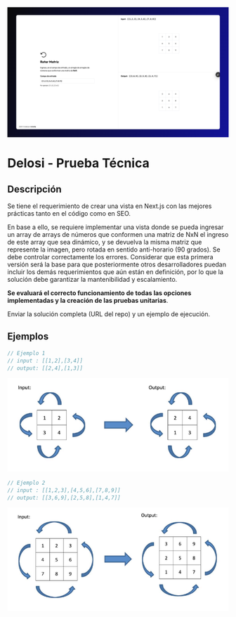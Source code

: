 <div align="center">
  <img src="public/images/screenshot.png" alt="Screenshot" />
</div>

# Delosi - Prueba Técnica

## Descripción

Se tiene el requerimiento de crear una vista en Next.js con las mejores prácticas tanto en el código como en SEO.

En base a ello, se requiere implementar una vista donde se pueda ingresar un array de arrays de números que conformen una matriz de NxN el ingreso de este array que sea dinámico, y se devuelva la misma matriz que represente la imagen, pero rotada en sentido anti-horario (90 grados). Se debe controlar correctamente los errores. Considerar que esta primera versión será la base para que posteriormente otros desarrolladores puedan incluir los demás requerimientos que aún están en definición, por lo que la solución debe garantizar la mantenibilidad y escalamiento.

**Se evaluará el correcto funcionamiento de todas las opciones implementadas y la creación de las pruebas unitarias**.

Enviar la solución completa (URL del repo) y un ejemplo de ejecución.

## Ejemplos

```js
// Ejemplo 1
// input : [[1,2],[3,4]]
// output: [[2,4],[1,3]]
```

<img src="public/images/matriz-de-ejemplo-1.png" alt="matriz de ejemplo 1" />

```js
// Ejemplo 2
// input : [[1,2,3],[4,5,6],[7,8,9]]
// output: [[3,6,9],[2,5,8],[1,4,7]]
```

<img src="public/images/matriz-de-ejemplo-2.png" alt="matriz de ejemplo 2" />
